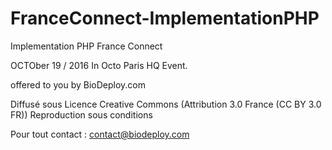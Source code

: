 # FranceConnect-ImplementationPHP
Implementation PHP France Connect


OCTOber 19 / 2016 In Octo Paris HQ Event.


offered to you by BioDeploy.com

Diffusé sous Licence Creative Commons (Attribution 3.0 France (CC BY 3.0 FR))
Reproduction sous conditions

Pour tout contact : contact@biodeploy.com
